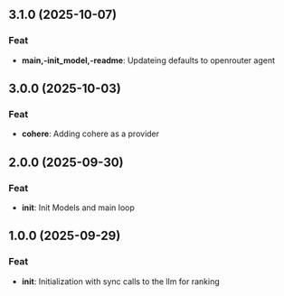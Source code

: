 ## 3.1.0 (2025-10-07)

### Feat

- **main,-init_model,-readme**: Updateing defaults to openrouter agent

## 3.0.0 (2025-10-03)

### Feat

- **cohere**: Adding cohere as a provider

## 2.0.0 (2025-09-30)

### Feat

- **init**: Init Models and main loop

## 1.0.0 (2025-09-29)

### Feat

- **init**: Initialization with sync calls to the llm for ranking
